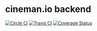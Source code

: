 # cineman.io backend

[![Circle CI](https://circleci.com/gh/cinemanio/backend/tree/master.svg?style=shield)](https://circleci.com/gh/cinemanio/backend)
[![Travis CI](https://img.shields.io/travis/cinemanio/backend.svg?branch=master)](https://travis-ci.org/cinemanio/backend)
[![Coverage Status](https://coveralls.io/repos/cinemanio/backend/badge.svg?branch=master)](https://coveralls.io/r/cinemanio/backend)
